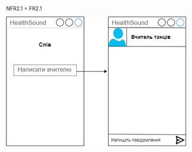 NFR2.1 = FR2.1

![img](/1-SoftwareRequirements/1.4-FuncNonFuncRequirements/1.4.4-NFRUserInterfaceOUTPUT/NFR2.1.jpg)
